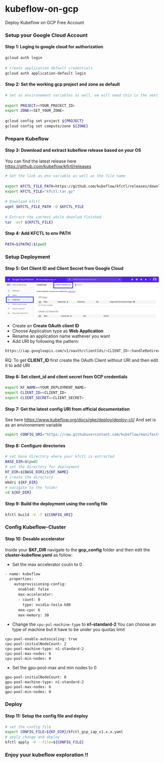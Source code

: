 # kubeflow-on-gcp
Deploy Kubeflow on GCP Free Account 

### Setup your Google Cloud Account

#### Step 1: Loging to google cloud for authorization
```bash
gcloud auth login

# create application default credentials
gcloud auth application-default login 
```
#### Step 2: Set the working gcp project and zone as default
```bash
# Set as environement variables as well, we will need this in the next steps

export PROJECT=<YOUR_PROJECT_ID>
export ZONE=<SET_YOUR_ZONE>

gcloud config set project ${PROJECT}
gcloud config set compute/zone ${ZONE}
```
### Prepare Kubeflow
#### Step 3: Download and extract kubeflow release based on your OS 
You can find the latest release here https://github.com/kubeflow/kfctl/releases

```bash
# Set the link as env variable as well as the file name

export KFCTL_FILE_PATH=https://github.com/kubeflow/kfctl/releases/download/v1.0.1/kfctl_v1.0.1-0-gf3edb9b_linux.tar.gz
export KFCTL_FILE="kfctl.tar.gz"

# Download kfctl
wget $KFCTL_FILE_PATH -O $KFCTL_FILE

# Extract the content while downlad finished
tar -xvf ${KFCTL_FILE}
```
#### Step 4: Add KFCTL to env PATH
```bash
PATH=${PATH}:$(pwd)
```
### Setup Deployment
#### Step 5: Get Client ID and Client Secret from Google Cloud 
![Screenshot](api_service_credentials.png)

- Create an <strong> Create OAuth client ID </strong>
- Choose Application type as <strong> Web Application </strong>
- Rename an application name wathever you want
- Add URI by following the pattern: 

```bash 
https://iap.googleapis.com/v1/oauth/clientIds/<CLIENT_ID>:handleRedirect 
```
  
  RQ: To get <strong>CLIENT_ID </strong> first create the OAuth Client without URI and then edit it to add URI
 
 #### Step 6: Set client_id and client secret from GCP credentials 
```bash 
export KF_NAME=<YOUR_DEPLOYMENT_NAME> 
export CLIENT_ID=<CLIENT_ID>
export CLIENT_SECRET=<CLIENT_SECRET>
```
#### Step 7: Get the latest config URI from official documentation
See here https://www.kubeflow.org/docs/gke/deploy/deploy-cli/
And set is as an environement variable
```bash
export CONFIG_URI="https://raw.githubusercontent.com/kubeflow/manifests/v1.0-branch/kfdef/kfctl_gcp_iap.v1.0.2.yaml"
```
#### Step 8: Configure directories
```bash
# set base directory where your kfctl is extracted
BASE_DIR=$(pwd)
# set the directory for deployment 
KF_DIR=${BASE_DIR}/${KF_NAME}
# create the directory 
mkdri ${KF_DIR}
# navigate to the folder 
cd ${KF_DIR}
```
#### Step 9: Build the deployment using the config file
```bash
kfctl build -V -f ${CONFIG_URI}
```

### Config Kubeflow-Cluster
#### Step 10: Desable accelerator
Inside your <strong>$KF_DIR</strong> navigate to the <strong>gcp_config</strong> folder and then edit the <strong> cluster-kubeflow.yaml</strong> as follow:
- Set the max accelerator coutn to 0
```bash
- name: kubeflow
  properties:
    autoprovisioning-config:
      enabled: false
      max-accelerator:
      - count: 0
        type: nvidia-tesla-k80
      max-cpu: 6
      max-memory: 30
```
- Change the  ```cpu-pul-machine-type``` to <strong> n1-standard-2 </strong>
You can choose an type of machine but it have to be under you quotas limit
```
cpu-pool-enable-autoscaling: true
cpu-pool-initialNodeCount: 2
cpu-pool-machine-type: n1-standard-2
cpu-pool-max-nodes: 6
cpu-pool-min-nodes: 0
```
- Set the gpu-pool-max and min nodes to 0
```
gpu-pool-initialNodeCount: 0
gpu-pool-machine-type: n1-standard-2
gpu-pool-max-nodes: 6
gpu-pool-min-nodes: 0
```
### Deploy 
#### Step 11: Setup the config file and deploy
```bash
# set the config file
export CONFIG_FILE=${KF_DIR}/kfctl_gcp_iap_v1.x.x.yaml
# apply change and deploy 
kfctl apply -V --file=${CONFIG_FILE}
```
### Enjoy yuur kubeflow exploration !!
